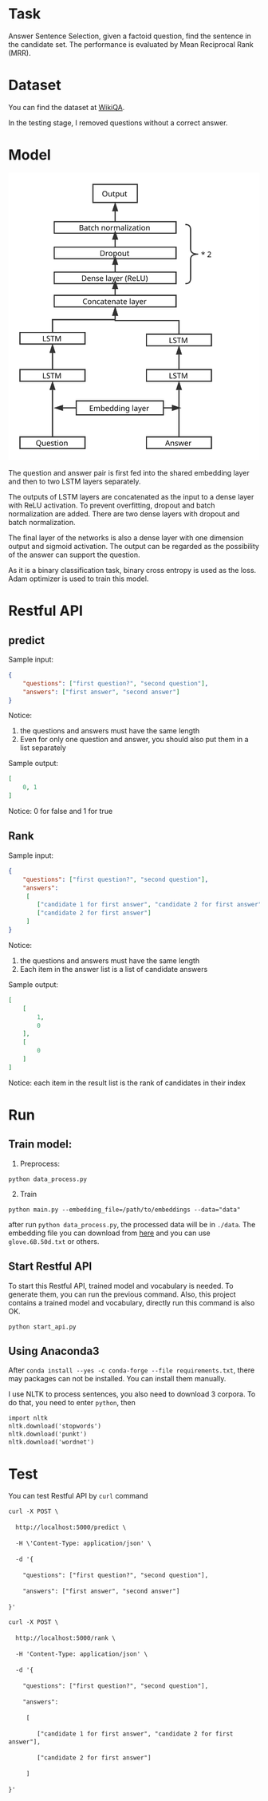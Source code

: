 # Task
Answer Sentence Selection, given a factoid question, find the sentence in the candidate set. The performance is evaluated by Mean Reciprocal Rank (MRR). 

# Dataset
You can find the dataset at [WikiQA]([https://www.microsoft.com/en-us/research/publication/wikiqa-a-challenge-dataset-for-open-domain-question-answering/).

In the testing stage, I removed questions without a correct answer.

# Model

![](QAdnn.svg)

The question and answer pair is first fed into the shared embedding layer and then to two LSTM layers separately.

The outputs of LSTM layers are concatenated as the input to a dense layer with ReLU activation. To prevent overfitting, dropout and batch normalization are added. There are two dense layers with dropout and batch normalization.

The final layer of the networks is also a dense layer with one dimension output and sigmoid activation. The output can be regarded as the possibility of the answer can support the question.

As it is a binary classification task, binary cross entropy is used as the loss. Adam optimizer is used to train this model.

# Restful API

## predict
Sample input:
```json
{
    "questions": ["first question?", "second question"],
    "answers": ["first answer", "second answer"]
}
```
Notice:
1. the questions and answers must have the same length
2. Even for only one question and answer, you should also put them in a list separately

Sample output:
```json
[
    0, 1
]
```
Notice: 0 for false and 1 for true

## Rank
Sample input:
```json
{
    "questions": ["first question?", "second question"],
    "answers":
     [
        ["candidate 1 for first answer", "candidate 2 for first answer"], 
        ["candidate 2 for first answer"]
     ]
}
```
Notice:
1. the questions and answers must have the same length
2. Each item in the answer list is a list of candidate answers

Sample output:
```json
[
    [
        1,
        0
    ],
    [
        0
    ]
]
```
Notice: each item in the result list is the rank of candidates in their index

# Run

## Train model:
1. Preprocess:
```
python data_process.py
```

2. Train

```
python main.py --embedding_file=/path/to/embeddings --data="data"
```
after run `python data_process.py`, the processed data will be in `./data`. The embedding file you can download from [here](http://nlp.stanford.edu/data/glove.6B.zip) and you can use `glove.6B.50d.txt` or others.

## Start Restful API
To start this Restful API, trained model and vocabulary is needed. To generate them, you can run the previous command. Also, this project contains a trained model and vocabulary, directly run this command is also OK.
```
python start_api.py
```

## Using Anaconda3
After `conda install --yes -c conda-forge --file requirements.txt`, there may packages can not be installed. You can install them manually.

I use NLTK to process sentences, you also need to download 3 corpora. To do that, you need to enter `python`, then
```
import nltk
nltk.download('stopwords')
nltk.download('punkt')
nltk.download('wordnet')
```
# Test
You can test Restful API by `curl` command
```
curl -X POST \

  http://localhost:5000/predict \

  -H \'Content-Type: application/json' \

  -d '{

    "questions": ["first question?", "second question"],

    "answers": ["first answer", "second answer"]

}'
```
```
curl -X POST \

  http://localhost:5000/rank \

  -H 'Content-Type: application/json' \

  -d '{

    "questions": ["first question?", "second question"],

    "answers":

     [

        ["candidate 1 for first answer", "candidate 2 for first answer"],

        ["candidate 2 for first answer"]

     ]

}'
```
